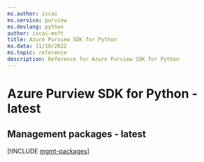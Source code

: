 ```yaml
---
ms.author: iscai
ms.service: purview
ms.devlang: python
author: iscai-msft
title: Azure Purview SDK for Python
ms.data: 11/10/2022
ms.topic: reference
description: Reference for Azure Purview SDK for Python
---
```

# Azure Purview SDK for Python - latest

## Management packages - latest
[!INCLUDE [mgmt-packages](purview-mgmt-index.md)]